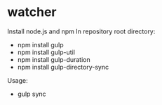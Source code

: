 # watcher

Install node.js and npm 
In repository root directory: 

- npm install gulp
- npm install gulp-util
- npm install gulp-duration
- npm install gulp-directory-sync

Usage: 

- gulp sync


